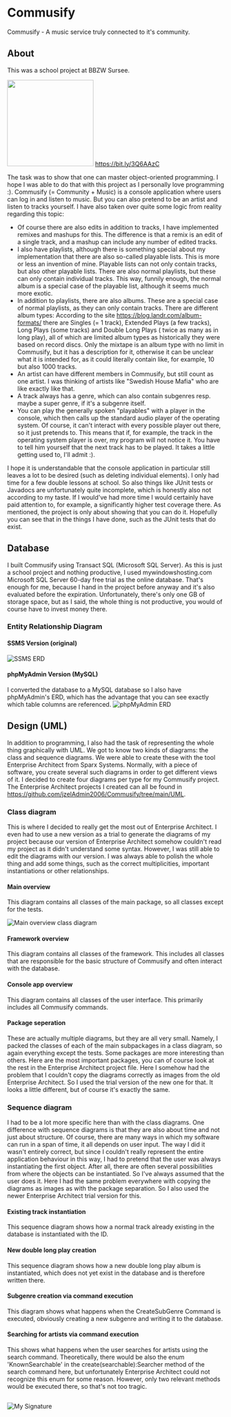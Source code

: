 # Commusify
Commusify - A music service truly connected to it's community.
## About
This was a school project at BBZW Sursee.

<img src="https://raw.githubusercontent.com/jzelAdmin2006/Commusify/main/Important.png" width="200"> https://bit.ly/3Q6AAzC

The task was to show that one can master object-oriented programming. I hope I was able to do that with this project as I personally love programming :). Commusify (= Community + Music) is a console application where users can log in and listen to music. But you can also pretend to be an artist and listen to tracks yourself. I have also taken over quite some logic from reality regarding this topic:
- Of course there are also edits in addition to tracks, I have implemented remixes and mashups for this. The difference is that a remix is an edit of a single track, and a mashup can include any number of edited tracks.
- I also have playlists, although there is something special about my implementation that there are also so-called playable lists. This is more or less an invention of mine. Playable lists can not only contain tracks, but also other playable lists. There are also normal playlists, but these can only contain individual tracks. This way, funnily enough, the normal album is a special case of the playable list, although it seems much more exotic.
- In addition to playlists, there are also albums. These are a special case of normal playlists, as they can only contain tracks. There are different album types: According to the site https://blog.landr.com/album-formats/ there are Singles (= 1 track), Extended Plays (a few tracks), Long Plays (some tracks) and Double Long Plays ( twice as many as in long play), all of which are limited album types as historically they were based on record discs. Only the mixtape is an album type with no limit in Commusify, but it has a description for it, otherwise it can be unclear what it is intended for, as it could literally contain like, for example, 10 but also 1000 tracks.
- An artist can have different members in Commusify, but still count as one artist. I was thinking of artists like "Swedish House Mafia" who are like exactly like that.
- A track always has a genre, which can also contain subgenres resp. maybe a super genre, if it's a subgenre itself.
- You can play the generally spoken "playables" with a player in the console, which then calls up the standard audio player of the operating system. Of course, it can't interact with every possible player out there, so it just pretends to. This means that if, for example, the track in the operating system player is over, my program will not notice it. You have to tell him yourself that the next track has to be played. It takes a little getting used to, I'll admit :).

I hope it is understandable that the console application in particular still leaves a lot to be desired (such as deleting individual elements). I only had time for a few double lessons at school. So also things like JUnit tests or Javadocs are unfortunately quite incomplete, which is honestly also not according to my taste. If I would've had more time I would certainly have paid attention to, for example, a significantly higher test coverage there. As mentioned, the project is only about showing that you can do it. Hopefully you can see that in the things I have done, such as the JUnit tests that do exist.
## Database
I built Commusify using Transact SQL (Microsoft SQL Server). As this is just a school project and nothing productive, I used mywindowshosting.com Microsoft SQL Server 60-day free trial as the online database. That's enough for me, because I hand in the project before anyway and it's also evaluated before the expiration. Unfortunately, there's only one GB of storage space, but as I said, the whole thing is not productive, you would of course have to invest money there.
### Entity Relationship Diagram
#### SSMS Version (original)
![SSMS ERD](https://raw.githubusercontent.com/jzelAdmin2006/Commusify/main/SQL/Commusify_SSMSERD.png)
#### phpMyAdmin Version (MySQL)
I converted the database to a MySQL database so I also have phpMyAdmin's ERD, which has the advantage that you can see exactly which table columns are referenced.
![phpMyAdmin ERD](https://raw.githubusercontent.com/jzelAdmin2006/Commusify/main/SQL/Commusify_phpmyadminERD.png)
## Design (UML)
In addition to programming, I also had the task of representing the whole thing graphically with UML. We got to know two kinds of diagrams: the class and sequence diagrams. We were able to create these with the tool Enterprise Architect from Sparx Systems. Normally, with a piece of software, you create several such diagrams in order to get different views of it. I decided to create four diagrams per type for my Commusify project. The Enterprise Architect projects I created can all be found in https://github.com/jzelAdmin2006/Commusify/tree/main/UML.
### Class diagram
This is where I decided to really get the most out of Enterprise Architect. I even had to use a new version as a trial to generate the diagrams of my project because our version of Enterprise Architect somehow couldn't read my project as it didn't understand some syntax. However, I was still able to edit the diagrams with our version. I was always able to polish the whole thing and add some things, such as the correct multiplicities, important instantiations or other relationships.
#### Main overview
This diagram contains all classes of the main package, so all classes except for the tests.

![Main overview class diagram](https://raw.githubusercontent.com/jzelAdmin2006/Commusify/main/UML/ClassDiagram/img/MainOverview.png)
#### Framework overview
This diagram contains all classes of the framework. This includes all classes that are responsible for the basic structure of Commusify and often interact with the database.

#### Console app overview
This diagram contains all classes of the user interface. This primarily includes all Commusify commands.

#### Package seperation
These are actually multiple diagrams, but they are all very small. Namely, I packed the classes of each of the main subpackages in a class diagram, so again everything except the tests. Some packages are more interesting than others. Here are the most important packages, you can of course look at the rest in the Enterprise Architect project file. Here I somehow had the problem that I couldn't copy the diagrams correctly as images from the old Enterprise Architect. So I used the trial version of the new one for that. It looks a little different, but of course it's exactly the same.

### Sequence diagram
I had to be a lot more specific here than with the class diagrams. One difference with sequence diagrams is that they are also about time and not just about structure. Of course, there are many ways in which my software can run in a span of time, it all depends on user input. The way I did it wasn't entirely correct, but since I couldn't really represent the entire application behaviour in this way, I had to pretend that the user was always instantiating the first object. After all, there are often several possibilities from where the objects can be instantiated. So I've always assumed that the user does it. Here I had the same problem everywhere with copying the diagrams as images as with the package separation. So I also used the newer Enterprise Architect trial version for this.
#### Existing track instantiation
This sequence diagram shows how a normal track already existing in the database is instantiated with the ID.

#### New double long play creation
This sequence diagram shows how a new double long play album is instantiated, which does not yet exist in the database and is therefore written there.

#### Subgenre creation via command execution
This diagram shows what happens when the CreateSubGenre Command is executed, obviously creating a new subgenre and writing it to the database.

#### Searching for artists via command execution
This shows what happens when the user searches for artists using the search command. Theoretically, there would be also the enum 'KnownSearchable' in the create(searchable):Searcher method of the search command here, but unfortunately Enterprise Architect could not recognize this enum for some reason. However, only two relevant methods would be executed there, so that's not too tragic.

## 
![My Signature](https://raw.githubusercontent.com/jzelAdmin2006/Commusify/main/Signature.svg)

